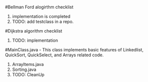 
#Bellman Ford alogirthm checklist

1. implementation is completed
2. TODO: add testclass in a repo.

#Dijkstra algorithm checklist

1. TODO: implementation

#MainClass.java - This class implements basic features of Linkedlist, QuickSort, QuickSelect, and Arrays related code. 
1. ArrayItems.java
2. Sorting.java
3. TODO: CleanUp

